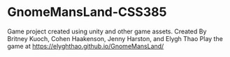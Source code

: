 # GnomeMansLand-CSS385
Game project created using unity and other game assets. Created By Britney Kuoch, Cohen Haakenson, Jenny Harston, and Elygh Thao
Play the game at https://elyghthao.github.io/GnomeMansLand/
